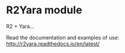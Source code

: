 # R2Yara module
R2 + Yara...

Read the documentation and examples of use: http://r2yara.readthedocs.io/en/latest/
